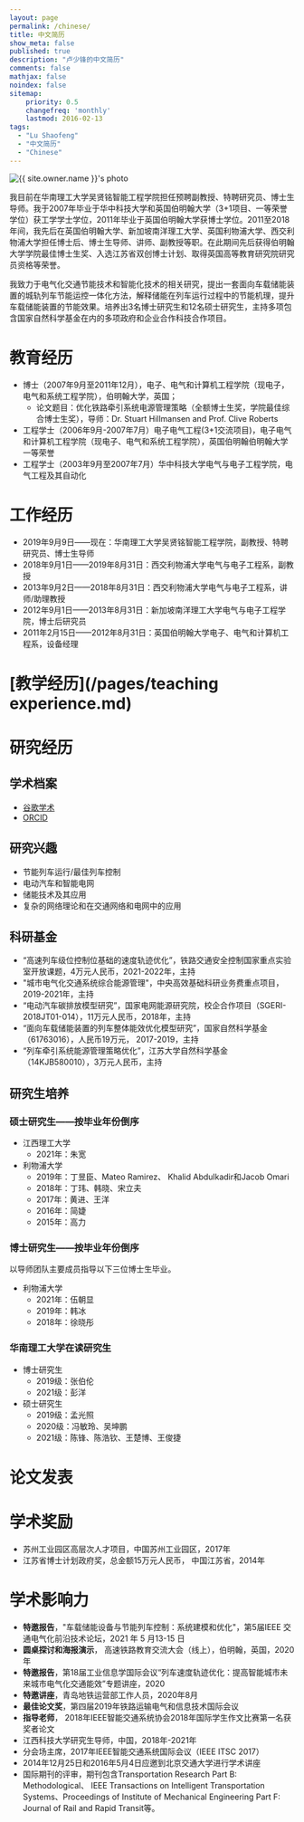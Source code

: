 ```yaml
---
layout: page
permalink: /chinese/
title: 中文简历
show_meta: false
published: true
description: "卢少锋的中文简历"
comments: false
mathjax: false
noindex: false
sitemap:
    priority: 0.5
    changefreq: 'monthly'
    lastmod: 2016-02-13
tags:
  - "Lu Shaofeng"
  - "中文简历"
  - "Chinese"
---
```


<div class="post-author text-center">                       
<img src="{{ site.urlimg }}{{ site.owner.avatar }}" alt="{{ site.owner.name }}'s photo" itemprop="image" class="post-avatar img-circle img-responsive"/> 
<span class="social-icons" style="padding-top: 10px; padding-bottom: 1px;">
<a href="{{ site.url }}/cv_ch" title="个人简历" class="social-icons"><i class="iconm iconm-profile" style="vertical-align: center;"></i></a>
<a href="{{ site.url }}/about/publications/" class="social-icons" title="论文发表"><i class="fa fa-book" aria-hidden="true" style="vertical-align: center;"></i></a>
<a href="{{ site.owner.linkedin}}" class="social-icons" title="领英"><i class="fa fa-linkedin-square" aria-hidden="true" style="vertical-align: center;"></i></a>
</span>
</div>

我目前在华南理工大学吴贤铭智能工程学院担任预聘副教授、特聘研究员、博士生导师。我于2007年毕业于华中科技大学和英国伯明翰大学（3+1项目、一等荣誉学位）获工学学士学位，2011年毕业于英国伯明翰大学获博士学位。2011至2018年间，我先后在英国伯明翰大学、新加坡南洋理工大学、英国利物浦大学、西交利物浦大学担任博士后、博士生导师、讲师、副教授等职。在此期间先后获得伯明翰大学学院最佳博士生奖、入选江苏省双创博士计划、取得英国高等教育研究院研究员资格等荣誉。

我致力于电气化交通节能技术和智能化技术的相关研究，提出一套面向车载储能装置的城轨列车节能运控一体化方法，解释储能在列车运行过程中的节能机理，提升车载储能装置的节能效果。培养出3名博士研究生和12名硕士研究生，主持多项包含国家自然科学基金在内的多项政府和企业合作科技合作项目。

# 教育经历
* 博士（2007年9月至2011年12月），电子、电气和计算机工程学院（现电子，电气和系统工程学院），伯明翰大学，英国；
  * 论文题目：优化铁路牵引系统电源管理策略（全额博士生奖，学院最佳综合博士生奖），导师：Dr. Stuart Hillmansen and Prof. Clive Roberts 
* 工程学士（2006年9月-2007年7月）电子电气工程(3+1交流项目)，电子电气和计算机工程学院（现电子、电气和系统工程学院），英国伯明翰伯明翰大学一等荣誉
* 工程学士（2003年9月至2007年7月）华中科技大学电气与电子工程学院，电气工程及其自动化

# 工作经历
* 2019年9月9日——现在：华南理工大学吴贤铭智能工程学院，副教授、特聘研究员、博士生导师
* 2018年9月1日——2019年8月31日：西交利物浦大学电气与电子工程系，副教授
* 2013年9月2日——2018年8月31日：西交利物浦大学电气与电子工程系，讲师/助理教授
* 2012年9月1日——2013年8月31日：新加坡南洋理工大学电气与电子工程学院，博士后研究员
* 2011年2月15日——2012年8月31日：英国伯明翰大学电子、电气和计算机工程系，设备经理

# [教学经历](/pages/teaching experience.md)


# 研究经历
## 学术档案
* [谷歌学术](https://scholar.google.com/citations?user=hfkHeAQAAAAJ&hl=en)
* [ORCID](https://orcid.org/0000-0001-5361-2463)

## 研究兴趣
* 节能列车运行/最佳列车控制
* 电动汽车和智能电网
*	储能技术及其应用
*	复杂的网络理论和在交通网络和电网中的应用

## 科研基金
* “高速列车级位控制位基础的速度轨迹优化”，铁路交通安全控制国家重点实验室开放课题，4万元人民币，2021-2022年，主持
* "城市电气化交通系统综合能源管理"，中央高效基础科研业务费重点项目， 2019-2021年，主持
* “电动汽车碳排放模型研究”，国家电网能源研究院，校企合作项目（SGERI-2018JT01-014），11万元人民币，2018年，主持
* “面向车载储能装置的列车整体能效优化模型研究”，国家自然科学基金（61763016），人民币19万元， 2017-2019，主持
* “列车牵引系统能源管理策略优化”，江苏大学自然科学基金（14KJB580010），3万元人民币，主持

## 研究生培养
### 硕士研究生——按毕业年份倒序
* 江西理工大学
  * 2021年：朱宽
* 利物浦大学
  * 2019年：丁昱臣、Mateo Ramirez、 Khalid Abdulkadir和Jacob Omari
  * 2018年：丁玮、韩晓、宋立夫
  * 2017年：黄进、王洋
  * 2016年：简婕
  * 2015年：高力

### 博士研究生——按毕业年份倒序
以导师团队主要成员指导以下三位博士生毕业。
* 利物浦大学
  * 2021年：伍朝显
  * 2019年：韩冰
  * 2018年：徐晓彤

### 华南理工大学在读研究生
* 博士研究生
  * 2019级：张伯伦
  * 2021级：彭洋
* 硕士研究生
  * 2019级：孟光照 
  * 2020级：冯敏玲、吴坤鹏 
  * 2021级：陈锋、陈浩钦、王楚博、王俊捷

# 论文发表

<script src="https://bibbase.org/show?bib=lushaofeng.github.io%2Ffiles%2Fmypubs.bib&commas=true&jsonp=1"></script>

# 学术奖励
* 苏州工业园区高层次人才项目，中国苏州工业园区，2017年
* 江苏省博士计划政府奖，总金额15万元人民币， 中国江苏省，2014年

# 学术影响力
* **特邀报告**，"车载储能设备与节能列车控制：系统建模和优化"，第5届IEEE 交通电气化前沿技术论坛，2021 年 5 月13-15 日
* **圆桌探讨和海报演示**， 高速铁路教育交流大会（线上），伯明翰，英国，2020年
* **特邀报告**，第18届工业信息学国际会议“列车速度轨迹优化：提高智能城市未来城市电气化交通能效”专题讲座，2020
* **特邀讲座**，青岛地铁运营部工作人员，2020年8月
* **最佳论文奖**，第四届2019年铁路运输电气和信息技术国际会议
* **指导老师**， 2018年IEEE智能交通系统协会2018年国际学生作文比赛第一名获奖者论文
* 江西科技大学研究生导师，中国，2018年-2021年
* 分会场主席，2017年IEEE智能交通系统国际会议（IEEE ITSC 2017）
* 2014年12月25日和2016年5月4日应邀到北京交通大学进行学术讲座
* 国际期刊的评审，期刊包含Transportation Research Part B: Methodological、 IEEE Transactions on Intelligent Transportation Systems、Proceedings of Institute of Mechanical Engineering Part F: Journal of Rail and Rapid Transit等。
